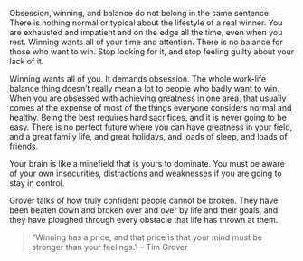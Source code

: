 
Obsession, winning, and balance do not belong in the same sentence. There is nothing normal or typical about the lifestyle of a real winner.  You are exhausted and impatient and on the edge all the time, even when you rest. Winning wants all of your time and attention. There is no balance for those who want to win. Stop looking for it, and stop feeling guilty about your lack of it. 

Winning wants all of you. It demands obsession. The whole work-life balance thing doesn’t really mean a lot to people who badly want to win. When you are obsessed with achieving greatness in one area, that usually comes at the expense of most of the things everyone considers normal and healthy. Being the best requires hard sacrifices, and it is never going to be easy. There is no perfect future where you can have greatness in your field, and a great family life, and great holidays, and loads of sleep, and loads of friends. 

Your brain is like a minefield that is yours to dominate. You must be aware of your own insecurities, distractions and weaknesses if you are going to stay in control. 

Grover talks of how truly confident people cannot be broken. They have been beaten down and broken over and over by life and their goals, and they have ploughed through every obstacle that life has thrown at them.

> “Winning has a price, and that price is that your mind must be stronger than your feelings." - Tim Grover

